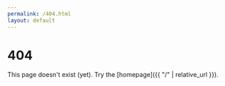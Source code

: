 ```yaml
---
permalink: /404.html
layout: default
---
```

# 404
This page doesn't exist (yet). Try the [homepage]({{ "/" | relative_url }}).
